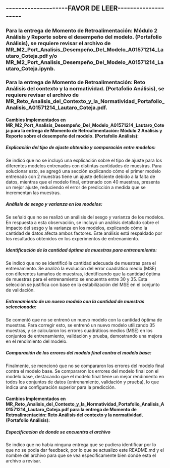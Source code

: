 ## --------------------FAVOR DE LEER--------------------
### Para la entrega de Momento de Retroalimentación: Módulo 2 Análisis y Reporte sobre el desempeño del modelo. (Portafolio Análisis), se requiere revisar el archivo de MR_M2_Port_Analisis_Desempeño_Del_Modelo_A01571214_Lautaro_Coteja.pdf y/o MR_M2_Port_Analisis_Desempeño_Del_Modelo_A01571214_Lautaro_Coteja.ipynb.
### Para la entrega de Momento de Retroalimentación: Reto Análisis del contexto y la normatividad. (Portafolio Análisis), se requiere revisar el archivo de MR_Reto_Analisis_del_Contexto_y_la_Normatividad_Portafolio_Analisis_A01571214_Lautaro_Coteja.pdf.

#### Cambios Implementados en MR_M2_Port_Analisis_Desempeño_Del_Modelo_A01571214_Lautaro_Coteja para la entrega de Momento de Retroalimentación: Módulo 2 Análisis y Reporte sobre el desempeño del modelo. (Portafolio Análisis):
##### Explicación del tipo de ajuste obtenido y comparación entre modelos:
Se indicó que no se incluyó una explicación sobre el tipo de ajuste para los diferentes modelos entrenados con distintas cantidades de muestras. Para solucionar esto, se agregó una sección explicando cómo el primer modelo entrenado con 2 muestras tiene un ajuste deficiente debido a la falta de datos, mientras que el modelo final, entrenado con 40 muestras, presenta un mejor ajuste, reduciendo el error de predicción a medida que se incrementan las muestras.

##### Análisis de sesgo y varianza en los modelos:
Se señaló que no se realizó un análisis del sesgo y varianza de los modelos. En respuesta a esta observación, se incluyó un análisis detallado sobre el impacto del sesgo y la varianza en los modelos, explicando cómo la cantidad de datos afecta ambos factores. Este análisis está respaldado por los resultados obtenidos en los experimentos de entrenamiento.

##### Identificación de la cantidad óptima de muestras para entrenamiento:
Se indicó que no se identificó la cantidad adecuada de muestras para el entrenamiento. Se analizó la evolución del error cuadrático medio (MSE) con diferentes tamaños de muestras, identificando que la cantidad óptima de muestras para el entrenamiento se encuentra entre 30 y 35. Esta selección se justifica con base en la estabilización del MSE en el conjunto de validación.

##### Entrenamiento de un nuevo modelo con la cantidad de muestras seleccionada:
Se comentó que no se entrenó un nuevo modelo con la cantidad óptima de muestras. Para corregir esto, se entrenó un nuevo modelo utilizando 35 muestras, y se calcularon los errores cuadráticos medios (MSE) en los conjuntos de entrenamiento, validación y prueba, demostrando una mejora en el rendimiento del modelo.

##### Comparación de los errores del modelo final contra el modelo base:
Finalmente, se mencionó que no se compararon los errores del modelo final contra el modelo base. Se compararon los errores del modelo final con el modelo base, destacando que el modelo final tiene un mejor rendimiento en todos los conjuntos de datos (entrenamiento, validación y prueba), lo que indica una configuración superior para la predicción.

#### Cambios Implementados en MR_Reto_Analisis_del_Contexto_y_la_Normatividad_Portafolio_Analisis_A01571214_Lautaro_Coteja.pdf para la entrega de Momento de Retroalimentación: Reto Análisis del contexto y la normatividad. (Portafolio Análisis):
##### Especificacion de donde se encuentra el archivo
Se indico que no habia ninguna entrega que se pudiera identificar por lo que no se podia dar feedback, por lo que se actualizo este README.md y el nombre del archivo para que se vea especificamente bien donde esta el archivo a revisar.
